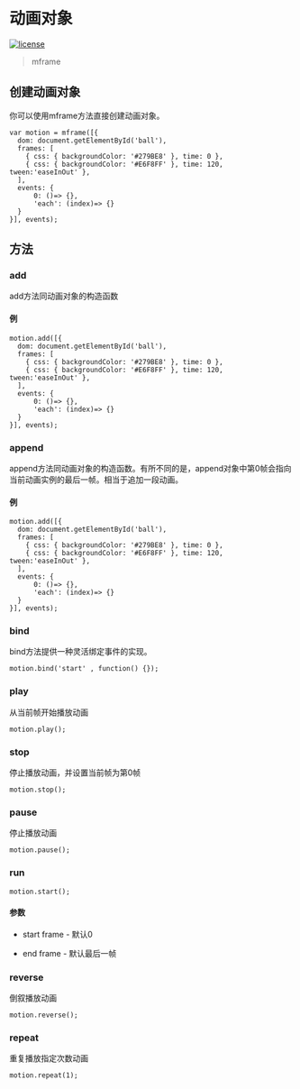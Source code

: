 <!-- 
---
title: 动画对象
date: 2020/3/1 10:00:00
---
-->
# 动画对象

[![license](https://img.shields.io/github/license/momentum-design/momentum-ui.svg?color=blueviolet)](https://github.com/momentum-design/momentum-ui/blob/master/charts/LICENSE)

> mframe

## 创建动画对象

你可以使用mframe方法直接创建动画对象。

```
var motion = mframe([{
  dom: document.getElementById('ball'),
  frames: [
    { css: { backgroundColor: '#279BE8' }, time: 0 },
    { css: { backgroundColor: '#E6F8FF' }, time: 120, tween:'easeInOut' },
  ],
  events: {
      0: ()=> {},
      'each': (index)=> {}
  }
}], events);
```
## 方法

### add

add方法同动画对象的构造函数

#### 例

```
motion.add([{
  dom: document.getElementById('ball'),
  frames: [
    { css: { backgroundColor: '#279BE8' }, time: 0 },
    { css: { backgroundColor: '#E6F8FF' }, time: 120, tween:'easeInOut' },
  ],
  events: {
      0: ()=> {},
      'each': (index)=> {}
  }
}], events);
```

### append

append方法同动画对象的构造函数。有所不同的是，append对象中第0帧会指向当前动画实例的最后一帧。相当于追加一段动画。

#### 例

```
motion.add([{
  dom: document.getElementById('ball'),
  frames: [
    { css: { backgroundColor: '#279BE8' }, time: 0 },
    { css: { backgroundColor: '#E6F8FF' }, time: 120, tween:'easeInOut' },
  ],
  events: {
      0: ()=> {},
      'each': (index)=> {}
  }
}], events);
```

### bind

bind方法提供一种灵活绑定事件的实现。

```
motion.bind('start' , function() {});
```

### play

从当前帧开始播放动画

```
motion.play();
```

### stop

停止播放动画，并设置当前帧为第0帧

```
motion.stop();
```

### pause

停止播放动画

```
motion.pause();
```

### run

```
motion.start();
```

#### 参数

+ start frame - 默认0

+ end frame - 默认最后一帧

### reverse

倒叙播放动画

```
motion.reverse();
```

### repeat

重复播放指定次数动画

```
motion.repeat(1);
```